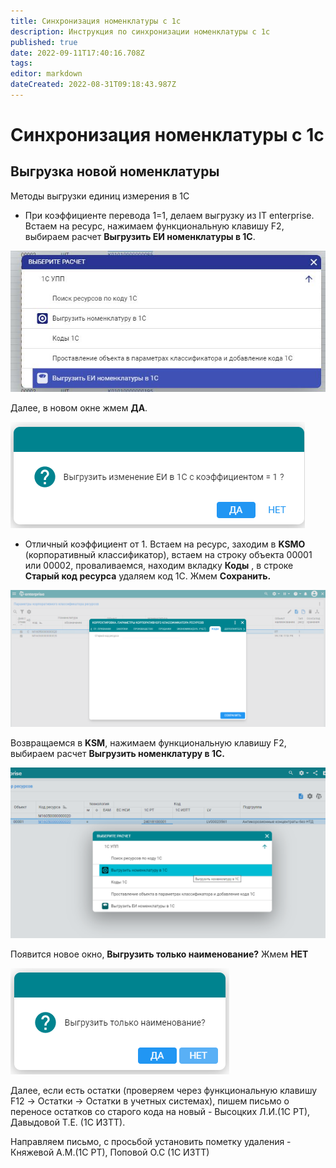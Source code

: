 ```yaml
---
title: Синхронизация номенклатуры с 1с
description: Инструкция по синхронизации номенклатуры с 1с
published: true
date: 2022-09-11T17:40:16.708Z
tags: 
editor: markdown
dateCreated: 2022-08-31T09:18:43.987Z
---
```


# Синхронизация номенклатуры с 1с

## Выгрузка новой номенклатуры

Методы выгрузки единиц измерения в 1С

* При коэффициенте перевода 1=1, делаем выгрузку из IT enterprise. Встаем на ресурс, нажимаем функциональную клавишу F2, выбираем расчет **Выгрузить ЕИ номенклатуры в 1С**.

![](<../../../assets/0 (2).jpeg>)

Далее, в новом окне жмем **ДА**.

![](<../../../assets/1 (115).png>)

* Отличный коэффициент от 1. Встаем на ресурс, заходим в **KSMO** (корпоративный классификатор), встаем на строку объекта 00001 или 00002, проваливаемся, находим вкладку **Коды** , в строке **Старый код ресурса** удаляем код 1С. Жмем **Сохранить.**

![](<../../../assets/2 (55).png>)

Возвращаемся в **KSM**, нажимаем функциональную клавишу F2, выбираем расчет **Выгрузить номенклатуру в 1С.**

![](<../../../assets/3 (110).png>)

Появится новое окно, **Выгрузить только наименование?** Жмем **НЕТ**

![](<../../../assets/4 (96).png>)

Далее, если есть остатки (проверяем через функциональную клавишу F12 -> Остатки -> Остатки в учетных системах), пишем письмо о переносе остатков со старого кода на новый - Высоцких Л.И.(1С РТ), Давыдовой Т.Е. (1С ИЗТТ).

Направляем письмо, с просьбой установить пометку удаления - Княжевой А.М.(1С РТ), Поповой О.С (1С ИЗТТ)
